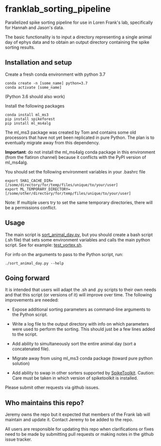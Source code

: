 # franklab_sorting_pipeline

Parallelized spike sorting pipeline for use in Loren Frank's lab, specifically for Hannah and Jason's data.

The basic functionality is to input a directory representing a single animal day of ephys data and to obtain an output directory containing the spike sorting results.

## Installation and setup

Create a fresh conda environment with python 3.7

```
conda create -n [some_name] python=3.7
conda activate [some_name]
```

(Python 3.6 should also work)

Install the following packages

```
conda install ml_ms3
pip install spikeforest
pip install ml_ms4alg
```

The ml_ms3 package was created by Tom and contains some old processors that have not yet been replicated in pure Python. The plan is to eventually migrate away from this dependency.

**Important**: do not install the ml_ms4alg conda package in this environment (from the flatiron channel) because it conflicts with the PyPI version of ml_ms4alg.

You should set the following environment variables in your .bashrc file

```
export SHA1_CACHE_DIR=[/some/directory/for/temp/files/unique/to/your/user]
export ML_TEMPORARY_DIRECTORY=[/some/other/directory/for/temp/files/unique/to/your/user]
```

Note: If multiple users try to set the same temporary directories, there will be a permissions conflict.

## Usage

The main script is [sort_animal_day.py](./sort_animal_day.py), but you should create a bash script (.sh file) that sets some environment variables and calls the main python script. See for example: [test_vortex.sh](./test_vortex.sh).

For info on the arguments to pass to the Python script, run:

```
./sort_animal_day.py --help
```

## Going forward

It is intended that users will adapt the .sh and .py scripts to their own needs and that this script (or versions of it) will improve over time. The following improvements are needed:

* Expose additional sorting parameters as command-line arguments to the Python script.

* Write a log file to the output directory with info on which parameters were used to perform the sorting. This should just be a few lines added to the script.

* Add ability to simultaneously sort the entire animal day (sort a concatenated file).

* Migrate away from using ml_ms3 conda package (toward pure python solution)

* Add ability to swap in other sorters supported by [SpikeToolkit](https://github.com/SpikeInterface/spiketoolkit). Caution: Care must be taken in which version of spiketoolkit is installed.

Please submit other requests via github issues.

## Who maintains this repo?

Jeremy owns the repo but it expected that members of the Frank lab will maintain and update it. Contact Jeremy to be added to the repo.

All users are responsible for updating this repo when clarifications or fixes need to be made by submitting pull requests or making notes in the github issue tracker.


